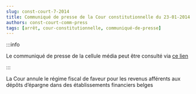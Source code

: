 ```yaml
---   
slug: const-court-7-2014
title: Communiqué de presse de la Cour constitutionnelle du 23-01-2014
authors: const-court-comm-press
tags: [arrêt, cour-constitutionnelle, communiqué-de-presse]
---
```


:::info

Le communiqué de presse de la cellule média peut être consulté via [ce lien](https://www.const-court.be/public/f/2014/2014-007f-info.pdf) 

:::

La Cour annule le régime fiscal de faveur pour les revenus afférents aux dépôts d’épargne dans des établissements financiers belges
